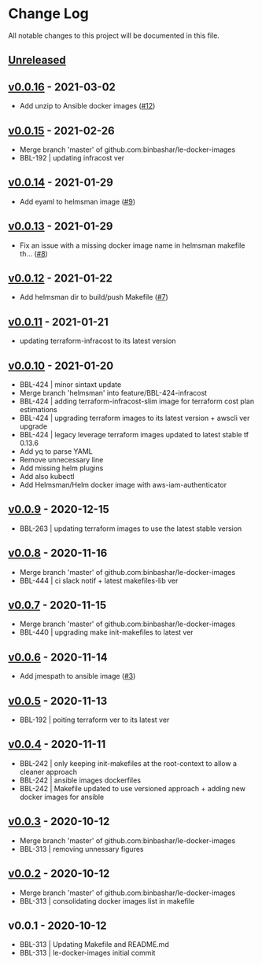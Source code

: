 # Change Log

All notable changes to this project will be documented in this file.

<a name="unreleased"></a>
## [Unreleased]



<a name="v0.0.16"></a>
## [v0.0.16] - 2021-03-02

- Add unzip to Ansible docker images ([#12](https://github.com/binbashar/public-docker-images/issues/12))


<a name="v0.0.15"></a>
## [v0.0.15] - 2021-02-26

- Merge branch 'master' of github.com:binbashar/le-docker-images
- BBL-192 | updating infracost ver


<a name="v0.0.14"></a>
## [v0.0.14] - 2021-01-29

- Add eyaml to helmsman image ([#9](https://github.com/binbashar/public-docker-images/issues/9))


<a name="v0.0.13"></a>
## [v0.0.13] - 2021-01-29

- Fix an issue with a missing docker image name in helmsman makefile th… ([#8](https://github.com/binbashar/public-docker-images/issues/8))


<a name="v0.0.12"></a>
## [v0.0.12] - 2021-01-22

- Add helmsman dir to build/push Makefile ([#7](https://github.com/binbashar/public-docker-images/issues/7))


<a name="v0.0.11"></a>
## [v0.0.11] - 2021-01-21

- updating terraform-infracost to its latest version


<a name="v0.0.10"></a>
## [v0.0.10] - 2021-01-20

- BBL-424 | minor sintaxt update
- Merge branch 'helmsman' into feature/BBL-424-infracost
- BBL-424 | adding terraform-infracost-slim image for terraform cost plan estimations
- BBL-424 | upgrading terraform images to its latest version + awscli ver upgrade
- BBL-424 | legacy leverage terraform images updated to latest stable tf 0.13.6
- Add yq to parse YAML
- Remove unnecessary line
- Add missing helm plugins
- Add also kubectl
- Add Helmsman/Helm docker image with aws-iam-authenticator


<a name="v0.0.9"></a>
## [v0.0.9] - 2020-12-15

- BBL-263 | updating terraform images to use the latest stable version


<a name="v0.0.8"></a>
## [v0.0.8] - 2020-11-16

- Merge branch 'master' of github.com:binbashar/le-docker-images
- BBL-444 | ci slack notif + latest makefiles-lib ver


<a name="v0.0.7"></a>
## [v0.0.7] - 2020-11-15

- Merge branch 'master' of github.com:binbashar/le-docker-images
- BBL-440 | upgrading make init-makefiles to latest ver


<a name="v0.0.6"></a>
## [v0.0.6] - 2020-11-14

- Add jmespath to ansible image ([#3](https://github.com/binbashar/public-docker-images/issues/3))


<a name="v0.0.5"></a>
## [v0.0.5] - 2020-11-13

- BBL-192 | poiting terraform ver to its latest ver


<a name="v0.0.4"></a>
## [v0.0.4] - 2020-11-11

- BBL-242 | only keeping init-makefiles at the root-context to allow a cleaner approach
- BBL-242 | ansible images dockerfiles
- BBL-242 | Makefile updated to use versioned approach + adding new docker images for ansible


<a name="v0.0.3"></a>
## [v0.0.3] - 2020-10-12

- Merge branch 'master' of github.com:binbashar/le-docker-images
- BBL-313 | removing unnessary figures


<a name="v0.0.2"></a>
## [v0.0.2] - 2020-10-12

- Merge branch 'master' of github.com:binbashar/le-docker-images
- BBL-313 | consolidating docker images list in makefile


<a name="v0.0.1"></a>
## v0.0.1 - 2020-10-12

- BBL-313 | Updating Makefile and README.md
- BBL-313 | le-docker-images initial commit


[Unreleased]: https://github.com/binbashar/public-docker-images/compare/v0.0.16...HEAD
[v0.0.16]: https://github.com/binbashar/public-docker-images/compare/v0.0.15...v0.0.16
[v0.0.15]: https://github.com/binbashar/public-docker-images/compare/v0.0.14...v0.0.15
[v0.0.14]: https://github.com/binbashar/public-docker-images/compare/v0.0.13...v0.0.14
[v0.0.13]: https://github.com/binbashar/public-docker-images/compare/v0.0.12...v0.0.13
[v0.0.12]: https://github.com/binbashar/public-docker-images/compare/v0.0.11...v0.0.12
[v0.0.11]: https://github.com/binbashar/public-docker-images/compare/v0.0.10...v0.0.11
[v0.0.10]: https://github.com/binbashar/public-docker-images/compare/v0.0.9...v0.0.10
[v0.0.9]: https://github.com/binbashar/public-docker-images/compare/v0.0.8...v0.0.9
[v0.0.8]: https://github.com/binbashar/public-docker-images/compare/v0.0.7...v0.0.8
[v0.0.7]: https://github.com/binbashar/public-docker-images/compare/v0.0.6...v0.0.7
[v0.0.6]: https://github.com/binbashar/public-docker-images/compare/v0.0.5...v0.0.6
[v0.0.5]: https://github.com/binbashar/public-docker-images/compare/v0.0.4...v0.0.5
[v0.0.4]: https://github.com/binbashar/public-docker-images/compare/v0.0.3...v0.0.4
[v0.0.3]: https://github.com/binbashar/public-docker-images/compare/v0.0.2...v0.0.3
[v0.0.2]: https://github.com/binbashar/public-docker-images/compare/v0.0.1...v0.0.2

